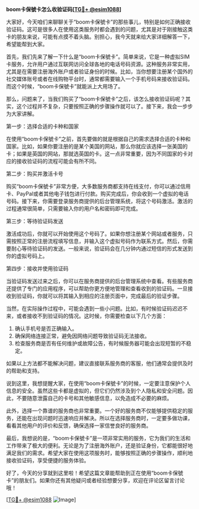 **boom卡保號卡怎么收验证码[[TG💪+ @esim1088](https://t.me/s/esim1088)]**

大家好，今天咱们来聊聊关于“boom卡保號卡”的那些事儿，特别是如何正确接收验证码。这可是很多人在使用这类服务时都会遇到的问题，尤其是对于刚接触这类卡的朋友来说，可能有点摸不着头脑。别担心，我今天就来给大家详细解答一下，希望能帮到大家。

首先，我们先来了解一下什么是“boom卡保號卡”。简单来说，它是一种虚拟SIM卡服务，允许用户通过互联网访问全球各地的电话号码资源。这种服务非常实用，尤其是在需要注册海外账户或者验证身份的时候。比如，当你想要注册某个国外的社交媒体账号或者在线购物平台时，通常都需要输入一个手机号码来接收验证码。而这个时候，“boom卡保號卡”就能派上大用场了。

那么，问题来了，当我们购买了“boom卡保號卡”之后，该怎么接收验证码呢？其实，这个过程并不复杂，只要按照正确的步骤操作就可以了。接下来，我会一步步为大家讲解。

第一步：选择合适的卡种和国家

在使用“boom卡保號卡”之前，首先要做的就是根据自己的需求选择合适的卡种和国家。比如，如果你要注册的是某个美国的网站，那么你就应该选择一张美国的卡；如果是英国的网站，那就选英国的卡。这一点非常重要，因为不同国家的卡对应的接收验证码的流程可能会有所不同。

第二步：购买并激活卡号

购买“boom卡保號卡”非常方便，大多数服务商都支持在线支付，你可以通过信用卡、PayPal或者其他电子钱包进行付款。购买完成后，你会收到一个虚拟的电话号码。接下来，你需要登录服务商提供的后台管理系统，将这个号码激活。激活的过程通常很简单，只需要输入你的用户名和密码即可完成。

第三步：等待验证码发送

激活成功后，你就可以开始使用这个号码了。如果你想注册某个网站或者服务，只需按照正常的注册流程填写信息，并输入这个虚拟号码作为联系方式。然后，你需要耐心等待验证码的发送。一般来说，验证码会在几分钟内通过短信的形式发送到你的虚拟号码上。

第四步：接收并使用验证码

当验证码发送过来之后，你可以在服务商提供的后台管理系统中查看。有些服务商还提供了专门的应用程序，可以帮助你更方便地管理和查看收到的验证码。一旦接收到验证码，你就可以将其输入到相应的注册页面中，完成最后的验证步骤。

当然，在实际操作过程中，可能会遇到一些小问题。比如，有时候验证码迟迟不来，或者接收不到验证码的情况。这时候，你需要检查以下几个方面：

1. 确认手机号是否正确输入。
2. 确保网络连接正常，避免因网络问题导致验证码无法接收。
3. 检查服务商是否有任何维护或故障公告，有时候服务器可能会出现短暂的不稳定。

如果以上方法都不能解决问题，建议直接联系服务商的客服，他们通常会提供及时的帮助和支持。

说到这里，我想提醒大家，在使用“boom卡保號卡”的时候，一定要注意保护个人信息的安全。虽然这些卡都是虚拟的，但它们仍然涉及到个人隐私和安全问题。因此，不要随意泄露自己的卡号和其他敏感信息，以免造成不必要的麻烦。

此外，选择一个靠谱的服务商也非常重要。一个好的服务商不仅能够提供稳定的服务，还能在出现问题时迅速响应并解决。所以在选择服务商时，一定要多做功课，看看其他用户的评价和反馈，确保选择一家信誉良好的服务商。

最后，我想说的是，“boom卡保號卡”是一项非常实用的服务，它为我们的生活和工作带来了极大的便利。无论是为了注册海外账户，还是验证身份，它都能很好地满足我们的需求。希望大家在使用这项服务时，能够按照正确的步骤操作，顺利地接收验证码，享受便捷的服务体验。

好了，今天的分享就到这里啦！希望这篇文章能帮助到正在使用“boom卡保號卡”的朋友们。如果你还有其他疑问或者经验想要分享，欢迎在评论区留言讨论哦！

[[TG💪+ @esim1088](https://t.me/s/esim1088) ![Image](https://i.postimg.cc/4NQfJmqS/Snipaste-2025-05-13-00-14-12.png)]